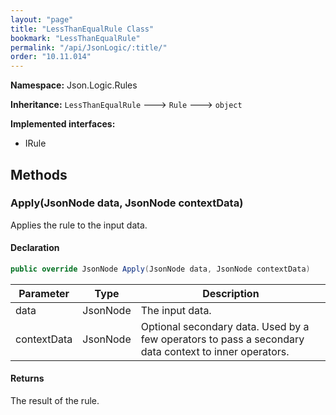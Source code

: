 ```yaml
---
layout: "page"
title: "LessThanEqualRule Class"
bookmark: "LessThanEqualRule"
permalink: "/api/JsonLogic/:title/"
order: "10.11.014"
---
```

**Namespace:** Json.Logic.Rules

**Inheritance:**
`LessThanEqualRule`
 🡒 
`Rule`
 🡒 
`object`

**Implemented interfaces:**

- IRule


## Methods

### Apply(JsonNode data, JsonNode contextData)

Applies the rule to the input data.

#### Declaration

```c#
public override JsonNode Apply(JsonNode data, JsonNode contextData)
```

| Parameter | Type | Description |
|---|---|---|
| data | JsonNode | The input data. |
| contextData | JsonNode | Optional secondary data.  Used by a few operators to pass a secondary     data context to inner operators. |


#### Returns

The result of the rule.

